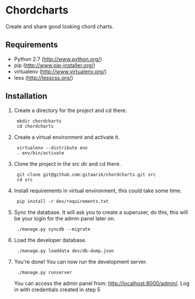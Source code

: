 Chordcharts
===========

Create and share good looking chord charts.

Requirements
------------

- Python 2.7 (http://www.python.org/)
- pip (http://www.pip-installer.org/)
- virtualenv (http://www.virtualenv.org/)
- less (http://lesscss.org/)

Installation
------------

1. Create a directory for the project and cd there.

        mkdir chordcharts
        cd chordcharts

2. Create a virtual environment and activate it.

        virtualenv --distribute env
        . env/bin/activate

3. Clone the project in the src dir and cd there.

        git clone git@github.com:gitaarik/chordcharts.git src
        cd src

4. Install requirements in virtual environment, this could take some time.

        pip install -r dev/requirements.txt

5. Sync the database. It will ask you to create a superuser, do this, this will be your login for the admin panel later on.

        ./manage.py syncdb --migrate

5. Load the developer database.

        ./manage.py loaddata dev/db-dump.json

6. You're done! You can now run the development server.

        ./manage.py runserver

    You can access the admin panel from: [http://localhost:8000/admin/](http://localhost:8000/admin/). Log in with credentials created in step 5
